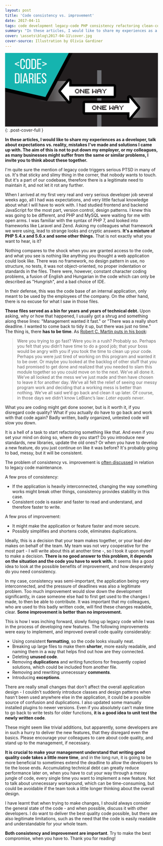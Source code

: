 ```yaml
---
layout: post
title: 'Code consistency vs. improvement'
date: 2017-04-11
tags: code development legacy-code PHP consistency refactoring clean-code
summary: "In these articles, I would like to share my experiences as a beginner web developer, talk about expectations vs. reality, mistakes I've made and solutions I came up with."
cover: \assets\blog\2017-04-11\cover.jpg
cover-source: Illustration by Olivia Gardiner
---
```


![code diary cover](\assets\blog\2017-04-11\cover.jpg){: .post-cover-full }

**In these articles, I would like to share my experiences as a developer, talk about expectations vs. reality, mistakes I've made and solutions I came up with. The aim of this is not to put down my employer, or my colleagues, as many businesses might suffer from the same or similar problems, I invite you to think about these together.**

I'm quite sure the mention of legacy code triggers serious PTSD in many of us. It's that sticky and slimy thing in the corner, that nobody wants to touch. But it's a part of our codebase, therefore there is a legitimate need to maintain it, and not let it rot any further.

When I arrived at my first very real and very serious developer job several weeks ago, all I had was expectations, and very little factual knowledge about what I will have to work with. I had studied frontend and backend JavaScript for the most part, version control, design patterns. I knew this was going to be different, and PHP and MySQL were waiting for me with open arms. I was familiar with the syntax of PHP 7, and looked into frameworks like Laravel and Zend. Asking my colleagues what framework we were using, lead to strange looks and cryptic answers. **It's a mixture of PHP 5.4.x and 5.6.x and some other things.** That is not exactly what you want to hear, is it?

Nothing compares to the shock when you are granted access to the code, and what you see is nothing like anything you thought a web application could look like. There was no framework, no design pattern in use, no structure, no tests, it was not object-oriented, no proper indentation or standards in the files. There were, however, constant character coding problems, a fusion of English and Hungarian in the code which can only be described as "Hungrish", and a bad choice of IDE.

In their defense, this was the code base of an internal application, only meant to be used by the employees of the company. On the other hand, there is no excuse for what I saw in those files.

**Those files served as a bin for years and years of technical debt.** Upon asking, why or how that happened, I usually got a shrug and something along these lines: "Management wanted it fast." or "There was a really short deadline. I wanted to come back to tidy it up, but there was just no time." The thing is, there **has to be time**. As [Robert C. Martin puts in his book](https://www.goodreads.com/book/show/3735293-clean-code):

> Were you trying to go fast? Were you in a rush? Probably so. Perhaps you felt that you
didn’t have time to do a good job; that your boss would be angry with you if you took the
time to clean up your code. Perhaps you were just tired of working on this program and
wanted it to be over. Or maybe you looked at the backlog of other stuff that you had promised
to get done and realized that you needed to slam this module together so you could
move on to the next. We’ve all done it.
We’ve all looked at the mess we’ve just made and then have chosen to leave it for
another day. We’ve all felt the relief of seeing our messy program work and deciding that a working mess is better than nothing. We’ve all said we’d go back and clean it up later. Of
course, in those days we didn’t know LeBlanc’s law: *Later equals never*.

What you are coding might get done sooner, but is it worth it, if you disregard code quality? What if you actually do have to go back and work with that code again? Badly written, badly organized, untested code will slow you down.

It is a hell of a task to start refactoring something like that. And even if you set your mind on doing so, where do you start? Do you introduce new standards, new libraries, update the old ones? Or when you have to develop a new feature, do you just continue on like it was before? It's probably going to bad, messy, but it will be consistent.

The problem of consistency vs. improvement is [often discussed]((https://www.thekua.com/atwork/2014/11/a-tech-lead-paradox-consistency-vs-improvement/)) in relation to legacy code maintenance.

A few pros of consistency:
* If the application is heavily interconnected, changing the way something works might break other things, consistency provides stability in this case.
* Consistent code is easier and faster to read and understand, and therefore faster to write.

A few pros of improvement:
* It might make the application or feature faster and more secure.
* Possibly simplifies and shortens code, eliminates duplications.

Ideally, this is a decision that your team makes together, or your lead dev makes on behalf of the team. My team was not very cooperative for the most part - I will write about this at another time -, so I took it upon myself to make a decision. **There is no good answer to this problem, it depends on the situation and the code you have to work with.** It seems like a good idea to look at the possible benefits of improvement, and how desperately do you need consistency.

In my case, consistency was semi-important, the application being very interconnected, and the pressure of deadlines was also a legitimate problem. Too much improvement would slow down the development significantly, in case someone else had to first get used to the changes I made, to then be able to contribute. It was important that my colleagues, who are used to this badly written code, will find these changes readable, clear. **Some improvement is better than no improvement.**

This is how I was inching forward, slowly fixing up legacy code while I was in the process of developing new features. The following improvements were easy to implement, and improved overall code quality considerably:

* Using consistent **formatting**, so the code looks visually neat.
* Breaking up large files to make them **shorter**, more easily readable, and naming them in a way that helps find out how are they connected.
* Deleting **unused code**.
* Removing **duplications** and writing functions for frequently copied solutions, which could be included from another file.
* Removing and rewriting unnecessary **comments**.
* Introducing **exceptions**.

There are really small changes that don't affect the overall application design - I couldn't suddenly introduce classes and design patterns when hasn't been used anywhere else in the application, it could be a possible source of confusion and duplications. I also updated some manually installed plugins to newer versions. Even if you absolutely can't make time to go back to write tests for older functions, **it is a good idea to unit test the newly written code**.

These might seem like trivial additions, but apparently, some developers are in such a hurry to deliver the new features, that they disregard even the basics. Please encourage your colleagues to care about code quality, and stand up to the management, if necessary.

**It is crucial to make your management understand that writing good quality code takes a little more time**, and in the long run, it is going to be more beneficial to sometimes extend the deadline to allow the developers to tie the loose ends. Accumulating technical debt can greatly reduce performance later on, when you have to cut your way through a messy jungle of code, every single time you want to implement a new feature. Not to talk about unnecessary workaround, which can be time-consuming, but could be avoidable if the team took a little longer thinking about the overall design.

I have learnt that when trying to make changes, I should always consider the general state of the code - and when possible, discuss it with other developers. I do want to deliver the best quality code possible, but there are also legitimate limitations, such as the need that the code is easily readable and understandable for your whole team.

**Both consistency and improvement are important**. Try to make the best compromise, when you have to. Thank you for reading!
